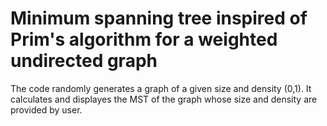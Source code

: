 # Minimum spanning tree inspired of Prim's algorithm for a weighted undirected graph
The code randomly generates a graph of a given size and density (0,1). It calculates and displayes the MST of the graph whose size and density are provided by user.
